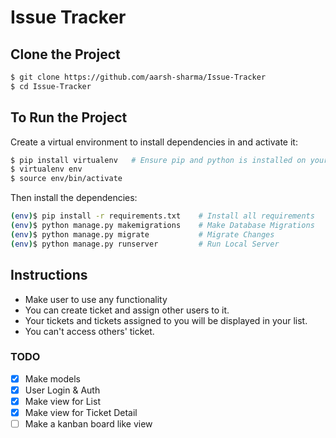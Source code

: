 # Issue Tracker

## Clone the Project
```sh
$ git clone https://github.com/aarsh-sharma/Issue-Tracker
$ cd Issue-Tracker
```

## To Run the Project
Create a virtual environment to install dependencies in and activate it:


```sh
$ pip install virtualenv   # Ensure pip and python is installed on your system
$ virtualenv env
$ source env/bin/activate
```

Then install the dependencies:

```sh
(env)$ pip install -r requirements.txt    # Install all requirements
(env)$ python manage.py makemigrations    # Make Database Migrations
(env)$ python manage.py migrate           # Migrate Changes
(env)$ python manage.py runserver         # Run Local Server
```

## Instructions

- Make user to use any functionality
- You can create ticket and assign other users to it.
- Your tickets and tickets assigned to you will be displayed in your list.
- You can't access others' ticket.

### TODO

- [x] Make models
- [x] User Login & Auth
- [x] Make view for List
- [x] Make view for Ticket Detail
- [ ] Make a kanban board like view